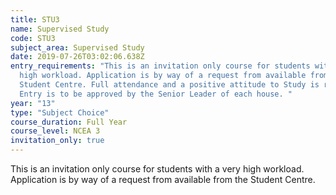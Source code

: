 ```yaml
---
title: STU3
name: Supervised Study
code: STU3
subject_area: Supervised Study
date: 2019-07-26T03:02:06.638Z
entry_requirements: "This is an invitation only course for students with a very
  high workload. Application is by way of a request from available from the
  Student Centre. Full attendance and a positive attitude to Study is required.
  Entry is to be approved by the Senior Leader of each house. "
year: "13"
type: "Subject Choice"
course_duration: Full Year
course_level: NCEA 3
invitation_only: true
---
```

This is an invitation only course for students with a very high workload. Application is by way of a request from available from the Student Centre.